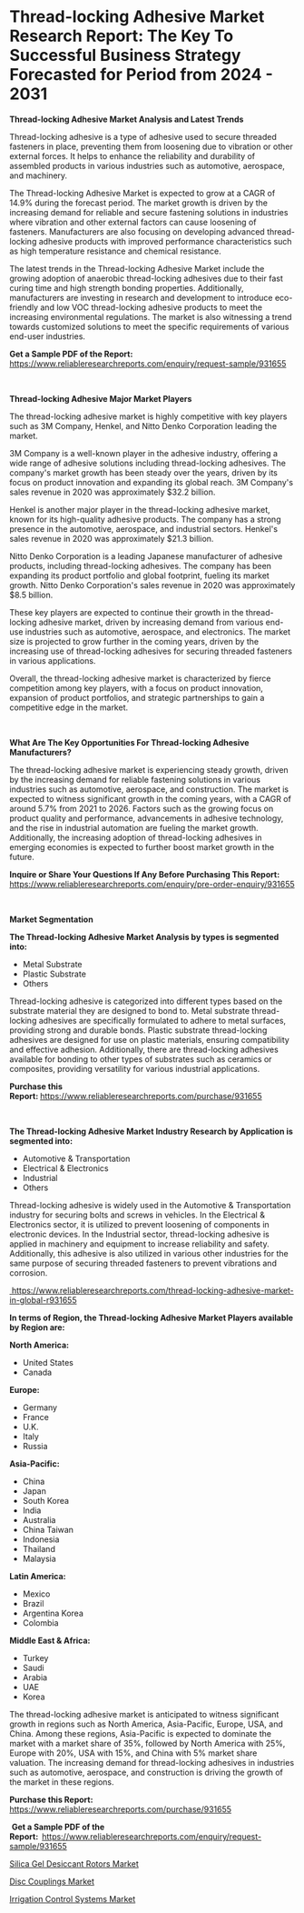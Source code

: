 <p><h1>Thread-locking Adhesive Market Research Report: The Key To Successful Business Strategy Forecasted for Period from 2024 - 2031</h1></p><p><strong>Thread-locking Adhesive Market Analysis and Latest Trends</strong></p>
<p><p>Thread-locking adhesive is a type of adhesive used to secure threaded fasteners in place, preventing them from loosening due to vibration or other external forces. It helps to enhance the reliability and durability of assembled products in various industries such as automotive, aerospace, and machinery.</p><p>The Thread-locking Adhesive Market is expected to grow at a CAGR of 14.9% during the forecast period. The market growth is driven by the increasing demand for reliable and secure fastening solutions in industries where vibration and other external factors can cause loosening of fasteners. Manufacturers are also focusing on developing advanced thread-locking adhesive products with improved performance characteristics such as high temperature resistance and chemical resistance.</p><p>The latest trends in the Thread-locking Adhesive Market include the growing adoption of anaerobic thread-locking adhesives due to their fast curing time and high strength bonding properties. Additionally, manufacturers are investing in research and development to introduce eco-friendly and low VOC thread-locking adhesive products to meet the increasing environmental regulations. The market is also witnessing a trend towards customized solutions to meet the specific requirements of various end-user industries.</p></p>
<p><strong>Get a Sample PDF of the Report:&nbsp;</strong> <a href="https://www.reliableresearchreports.com/enquiry/request-sample/931655">https://www.reliableresearchreports.com/enquiry/request-sample/931655</a></p>
<p>&nbsp;</p>
<p><strong>Thread-locking Adhesive Major Market Players</strong></p>
<p><p>The thread-locking adhesive market is highly competitive with key players such as 3M Company, Henkel, and Nitto Denko Corporation leading the market. </p><p>3M Company is a well-known player in the adhesive industry, offering a wide range of adhesive solutions including thread-locking adhesives. The company's market growth has been steady over the years, driven by its focus on product innovation and expanding its global reach. 3M Company's sales revenue in 2020 was approximately $32.2 billion.</p><p>Henkel is another major player in the thread-locking adhesive market, known for its high-quality adhesive products. The company has a strong presence in the automotive, aerospace, and industrial sectors. Henkel's sales revenue in 2020 was approximately $21.3 billion.</p><p>Nitto Denko Corporation is a leading Japanese manufacturer of adhesive products, including thread-locking adhesives. The company has been expanding its product portfolio and global footprint, fueling its market growth. Nitto Denko Corporation's sales revenue in 2020 was approximately $8.5 billion.</p><p>These key players are expected to continue their growth in the thread-locking adhesive market, driven by increasing demand from various end-use industries such as automotive, aerospace, and electronics. The market size is projected to grow further in the coming years, driven by the increasing use of thread-locking adhesives for securing threaded fasteners in various applications. </p><p>Overall, the thread-locking adhesive market is characterized by fierce competition among key players, with a focus on product innovation, expansion of product portfolios, and strategic partnerships to gain a competitive edge in the market.</p></p>
<p>&nbsp;</p>
<p><strong>What Are The Key Opportunities For Thread-locking Adhesive Manufacturers?</strong></p>
<p><p>The thread-locking adhesive market is experiencing steady growth, driven by the increasing demand for reliable fastening solutions in various industries such as automotive, aerospace, and construction. The market is expected to witness significant growth in the coming years, with a CAGR of around 5.7% from 2021 to 2026. Factors such as the growing focus on product quality and performance, advancements in adhesive technology, and the rise in industrial automation are fueling the market growth. Additionally, the increasing adoption of thread-locking adhesives in emerging economies is expected to further boost market growth in the future.</p></p>
<p><strong>Inquire or Share Your Questions If Any Before Purchasing This Report:</strong> <a href="https://www.reliableresearchreports.com/enquiry/pre-order-enquiry/931655">https://www.reliableresearchreports.com/enquiry/pre-order-enquiry/931655</a></p>
<p>&nbsp;</p>
<p><strong>Market Segmentation</strong></p>
<p><strong>The Thread-locking Adhesive Market Analysis by types is segmented into:</strong></p>
<p><ul><li>Metal Substrate</li><li>Plastic Substrate</li><li>Others</li></ul></p>
<p><p>Thread-locking adhesive is categorized into different types based on the substrate material they are designed to bond to. Metal substrate thread-locking adhesives are specifically formulated to adhere to metal surfaces, providing strong and durable bonds. Plastic substrate thread-locking adhesives are designed for use on plastic materials, ensuring compatibility and effective adhesion. Additionally, there are thread-locking adhesives available for bonding to other types of substrates such as ceramics or composites, providing versatility for various industrial applications.</p></p>
<p><strong>Purchase this Report:&nbsp;</strong><a href="https://www.reliableresearchreports.com/purchase/931655">https://www.reliableresearchreports.com/purchase/931655</a></p>
<p>&nbsp;</p>
<p><strong>The Thread-locking Adhesive Market Industry Research by Application is segmented into:</strong></p>
<p><ul><li>Automotive & Transportation</li><li>Electrical & Electronics</li><li>Industrial</li><li>Others</li></ul></p>
<p><p>Thread-locking adhesive is widely used in the Automotive & Transportation industry for securing bolts and screws in vehicles. In the Electrical & Electronics sector, it is utilized to prevent loosening of components in electronic devices. In the Industrial sector, thread-locking adhesive is applied in machinery and equipment to increase reliability and safety. Additionally, this adhesive is also utilized in various other industries for the same purpose of securing threaded fasteners to prevent vibrations and corrosion.</p></p>
<p><a href="https://www.reliableresearchreports.com/thread-locking-adhesive-market-in-global-r931655">&nbsp;https://www.reliableresearchreports.com/thread-locking-adhesive-market-in-global-r931655</a></p>
<p><strong>In terms of Region, the Thread-locking Adhesive Market Players available by Region are:</strong></p>
<p>
    <p> <strong> North America: </strong>
        <ul>
            <li>United States</li>
            <li>Canada</li>
        </ul>
        </p> 
    <p> <strong> Europe: </strong>
        <ul>
            <li>Germany</li>
            <li>France</li>
            <li>U.K.</li>
            <li>Italy</li>
            <li>Russia</li>
        </ul>
        </p> 
    <p> <strong> Asia-Pacific: </strong>
        <ul>
            <li>China</li>
            <li>Japan</li>
            <li>South Korea</li>
            <li>India</li>
            <li>Australia</li>
            <li>China Taiwan</li>
            <li>Indonesia</li>
            <li>Thailand</li>
            <li>Malaysia</li>
        </ul>
        </p> 
    <p> <strong> Latin America: </strong>
        <ul>
            <li>Mexico</li>
            <li>Brazil</li>
            <li>Argentina Korea</li>
            <li>Colombia</li>
        </ul>
        </p> 
    <p> <strong> Middle East & Africa: </strong>
        <ul>
            <li>Turkey</li>
            <li>Saudi</li>
            <li>Arabia</li>
            <li>UAE</li>
            <li>Korea</li>
        </ul>
    </p>
    </p>
<p><p>The thread-locking adhesive market is anticipated to witness significant growth in regions such as North America, Asia-Pacific, Europe, USA, and China. Among these regions, Asia-Pacific is expected to dominate the market with a market share of 35%, followed by North America with 25%, Europe with 20%, USA with 15%, and China with 5% market share valuation. The increasing demand for thread-locking adhesives in industries such as automotive, aerospace, and construction is driving the growth of the market in these regions.</p></p>
<p><strong>Purchase this Report: </strong><a href="https://www.reliableresearchreports.com/purchase/931655">https://www.reliableresearchreports.com/purchase/931655</a></p>
<p>&nbsp;<strong>Get a Sample PDF of the Report:&nbsp;&nbsp;</strong><a href="https://www.reliableresearchreports.com/enquiry/request-sample/931655">https://www.reliableresearchreports.com/enquiry/request-sample/931655</a></p>
<p><strong></strong></p>
<p><p><a href="https://github.com/hskmn/Market-Research-Report-List-1/blob/main/silica-gel-desiccant-rotors-market.md">Silica Gel Desiccant Rotors Market</a></p><p><a href="https://medium.com/@diegomoen/disc-couplings-market-outlook-complete-industry-analysis-2024-to-2031-9b098e758151">Disc Couplings Market</a></p><p><a href="https://medium.com/@amandaexton567/global-irrigation-control-systems-market-sector-types-applications-market-player-strategies-b6fd1455c3f2">Irrigation Control Systems Market</a></p></p>